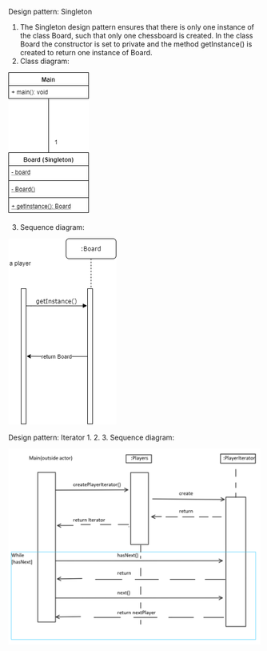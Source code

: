 Design pattern: Singleton

1. The Singleton design pattern ensures that there is only one instance of the class Board, 
   such that only one chessboard is created. 
   In the class Board the constructor is set to private and the method getInstance() is created
   to return one instance of Board. 
2. Class diagram:

![](Singleton_classDiagram.png)

3. Sequence diagram:

![](Singleton_sequenceDiagram.png)

Design pattern: Iterator
1.
2.
3. Sequence diagram:

![](IteratorSequenceDiagram.png)

